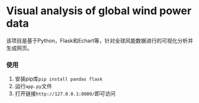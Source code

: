 # Visual analysis of global wind power data

该项目是基于Python，Flask和Echart等，针对全球风能数据进行的可视化分析并生成网页。

### 使用

1. 安装pip库`pip install pandas flask`
2. 运行`app.py`文件
3. 打开链接`http://127.0.0.1:8080/`即可访问

